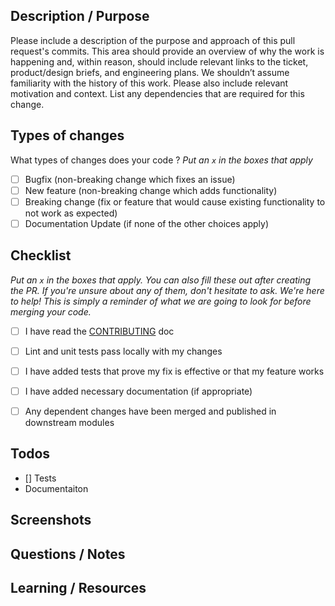 ## Description / Purpose

Please include a description of the purpose and approach of this pull request's commits.
This area should provide an overview of why the work is happening and, within reason, should include relevant links to the ticket, product/design briefs, and engineering plans. We shouldn’t assume familiarity with the history of this work. Please also include relevant motivation and context. List any dependencies that are required for this change.

## Types of changes

What types of changes does your code ?
_Put an `x` in the boxes that apply_

- [ ] Bugfix (non-breaking change which fixes an issue)
- [ ] New feature (non-breaking change which adds functionality)
- [ ] Breaking change (fix or feature that would cause existing functionality to not work as expected)
- [ ] Documentation Update (if none of the other choices apply)

## Checklist

_Put an `x` in the boxes that apply. You can also fill these out after creating the PR. If you're unsure about any of them, don't hesitate to ask. We're here to help! This is simply a reminder of what we are going to look for before merging your code._

- [ ] I have read the [CONTRIBUTING](https://github.com/appium/appium/blob/master/CONTRIBUTING.md) doc
- [ ] Lint and unit tests pass locally with my changes
- [ ] I have added tests that prove my fix is effective or that my feature works
- [ ] I have added necessary documentation (if appropriate)
- [ ] Any dependent changes have been merged and published in downstream modules


## Todos
- [] Tests
- Documentaiton


## Screenshots

## Questions / Notes

## Learning / Resources
